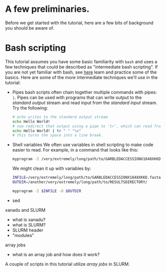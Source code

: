 # A few preliminaries. #

Before we get started with the tutorial, here are a few bits of background you should be aware of. 

# Bash scripting

This tutorial assumes you have some basic familiarity with `bash` and uses a few techniques that could be described as "intermediate bash scripting". If you are not yet familiar with bash, see [here]() learn and practice some of the basics. Here are some of the more intermediate techniques we'll use in the tutorial:

- Pipes
	bash scripts often chain together multiple commands with pipes: `|`. Pipes can be used with programs that can write output to the _standard output_ stream and read input from the _standard input_ stream. Try the following:

	```bash
	# echo writes to the standard output stream
	echo Hello World!
	# now redirect that output using a pipe to 'tr', which can read from the standard input and edit text
	echo Hello World! | tr " " "\n"
	# this turns the space into a line break. 
	```
- Shell variables
	We often use variables in shell scripting to make code easier to read. For example, in a command that looks like this:
	```bash
	myprogram -I /very/extremely/long/path/to/GARBLEDACCESSIONX1848XKKD.fasta -O /another/very/extremely/long/path/to/RESULTSDIRECTORY/
	```

	We might clean it up with variables by:

	```bash
	INFILE=/very/extremely/long/path/to/GARBLEDACCESSIONX1848XKKD.fasta
	OUTDIR=/another/very/extremely/long/path/to/RESULTSDIRECTORY/

	myprogram -I $INFILE -O $OUTDIR
	```


- sed

xanadu and SLURM
- what is xanadu?
- what is SLURM?
- SLURM header
- "modules"

array jobs
- what is an array job and how does it work?

A couple of scripts in this tutorial utilize _array jobs_ in SLURM. 